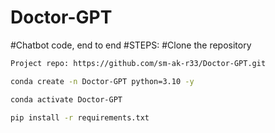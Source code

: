 # Doctor-GPT
#Chatbot code, end to end
#STEPS:
#Clone the repository

``` bash
Project repo: https://github.com/sm-ak-r33/Doctor-GPT.git
```

```bash 
conda create -n Doctor-GPT python=3.10 -y
```

```bash
conda activate Doctor-GPT
```

```bash
pip install -r requirements.txt 
``` 